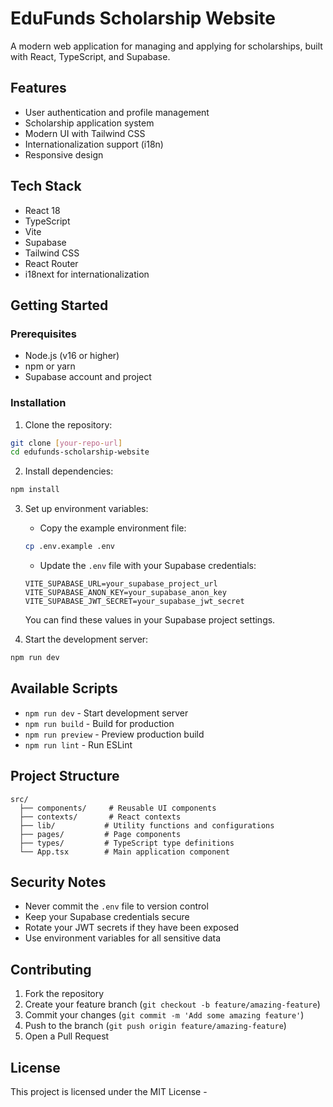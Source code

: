 # EduFunds Scholarship Website

A modern web application for managing and applying for scholarships, built with React, TypeScript, and Supabase.

## Features

- User authentication and profile management
- Scholarship application system
- Modern UI with Tailwind CSS
- Internationalization support (i18n)
- Responsive design

## Tech Stack

- React 18
- TypeScript
- Vite
- Supabase
- Tailwind CSS
- React Router
- i18next for internationalization

## Getting Started

### Prerequisites

- Node.js (v16 or higher)
- npm or yarn
- Supabase account and project

### Installation

1. Clone the repository:
```bash
git clone [your-repo-url]
cd edufunds-scholarship-website
```

2. Install dependencies:
```bash
npm install
```

3. Set up environment variables:
   - Copy the example environment file:
   ```bash
   cp .env.example .env
   ```
   - Update the `.env` file with your Supabase credentials:
   ```
   VITE_SUPABASE_URL=your_supabase_project_url
   VITE_SUPABASE_ANON_KEY=your_supabase_anon_key
   VITE_SUPABASE_JWT_SECRET=your_supabase_jwt_secret
   ```
   You can find these values in your Supabase project settings.

4. Start the development server:
```bash
npm run dev
```

## Available Scripts

- `npm run dev` - Start development server
- `npm run build` - Build for production
- `npm run preview` - Preview production build
- `npm run lint` - Run ESLint

## Project Structure

```
src/
  ├── components/     # Reusable UI components
  ├── contexts/       # React contexts
  ├── lib/           # Utility functions and configurations
  ├── pages/         # Page components
  ├── types/         # TypeScript type definitions
  └── App.tsx        # Main application component
```

## Security Notes

- Never commit the `.env` file to version control
- Keep your Supabase credentials secure
- Rotate your JWT secrets if they have been exposed
- Use environment variables for all sensitive data

## Contributing

1. Fork the repository
2. Create your feature branch (`git checkout -b feature/amazing-feature`)
3. Commit your changes (`git commit -m 'Add some amazing feature'`)
4. Push to the branch (`git push origin feature/amazing-feature`)
5. Open a Pull Request

## License

This project is licensed under the MIT License -
